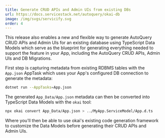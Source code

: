 ```yaml
---
title: Generate CRUD APIs and Admin UIs from existing DBs
url: https://docs.servicestack.net/autoquery/okai-db
image: /img/svgs/servicify.svg
order: 4
---
```


This release also enables a new and flexible way to generate AutoQuery CRUD APIs and Admin UIs for an existing 
database using TypeScript Data Models which serve as the blueprint for generating everything needed to support 
the feature in your App, including the AutoQuery CRUD APIs, Admin UIs and DB Migrations.

First step is capturing metadata from existing RDBMS tables with the `App.json` AppTask which uses your 
App's configured DB connection to generate the metadata:

```sh
dotnet run --AppTasks=App.json
```

The generated `App_Data/App.json` metadata can then be converted into TypeScript Data Models with the `okai` tool:

```sh
npx okai convert App_Data/App.json > ../MyApp.ServiceModel/App.d.ts
```

Where you'll then be able to use okai's existing code generation framework to customize the Data Models 
before generating their CRUD APIs and Admin UIs.
